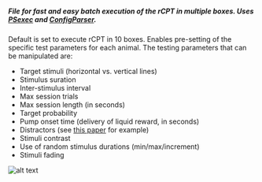 ##### File for fast and easy batch execution of the rCPT in multiple boxes. Uses [PSexec](https://docs.microsoft.com/en-us/sysinternals/downloads/psexec) and [ConfigParser](https://docs.python.org/3/library/configparser.html). 

Default is set to execute rCPT in 10 boxes. Enables pre-setting of the specific test parameters for each animal. The testing parameters that can be manipulated are:

* Target stimuli (horizontal vs. vertical lines)
* Stimulus suration
* Inter-stimulus interval
* Max session trials
* Max session length (in seconds)
* Target probability
* Pump onset time (delivery of liquid reward, in seconds)
* Distractors (see [this paper](http://journals.sagepub.com/doi/full/10.1177/2398212818772962) for example)
* Stimuli contrast
* Use of random stimulus durations (min/max/increment)
* Stimuli fading

![alt text](https://github.com/sronilsson/rCPT/blob/master/rCPT%20execute/screenshot.jpg) 





